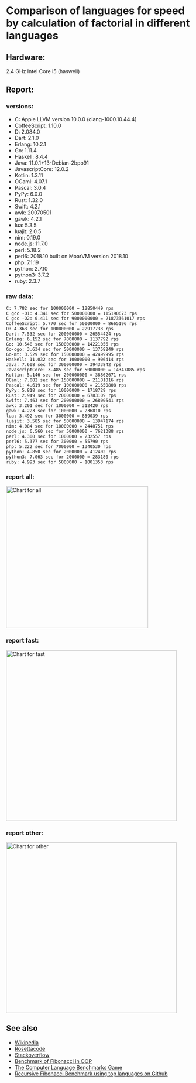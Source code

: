 Comparison of languages for speed by calculation of factorial in different languages
====================================================================================

Hardware:
---------
2.4 GHz Intel Core i5 (haswell)

Report:
-------
### versions:

  * C: Apple LLVM version 10.0.0 (clang-1000.10.44.4)
  * CoffeeScript: 1.10.0
  * D: 2.084.0
  * Dart: 2.1.0
  * Erlang: 10.2.1
  * Go: 1.11.4
  * Haskell: 8.4.4
  * Java: 11.0.1+13-Debian-2bpo91
  * JavascriptCore: 12.0.2
  * Kotlin: 1.3.11
  * OCaml: 4.07.1
  * Pascal: 3.0.4
  * PyPy: 6.0.0
  * Rust: 1.32.0
  * Swift: 4.2.1
  * awk: 20070501
  * gawk: 4.2.1
  * lua: 5.3.5
  * luajit: 2.0.5
  * nim: 0.19.0
  * node.js: 11.7.0
  * perl: 5.18.2
  * perl6: 2018.10 built on MoarVM version 2018.10
  * php: 7.1.19
  * python: 2.7.10
  * python3: 3.7.2
  * ruby: 2.3.7


### raw data:

    C: 7.782 sec for 100000000 = 12850449 rps
    C gcc -O1: 4.341 sec for 500000000 = 115190673 rps
    C gcc -O2: 0.411 sec for 9000000000 = 21873361017 rps
    CoffeeScript: 5.770 sec for 50000000 = 8665196 rps
    D: 4.363 sec for 100000000 = 22917733 rps
    Dart: 7.532 sec for 200000000 = 26554424 rps
    Erlang: 6.152 sec for 7000000 = 1137792 rps
    Go: 10.548 sec for 150000000 = 14221056 rps
    Go-cgo: 3.634 sec for 50000000 = 13758249 rps
    Go-mt: 3.529 sec for 150000000 = 42499995 rps
    Haskell: 11.032 sec for 10000000 = 906414 rps
    Java: 7.608 sec for 300000000 = 39433842 rps
    JavascriptCore: 3.485 sec for 50000000 = 14347885 rps
    Kotlin: 5.146 sec for 200000000 = 38862671 rps
    OCaml: 7.082 sec for 150000000 = 21181016 rps
    Pascal: 4.619 sec for 100000000 = 21650808 rps
    PyPy: 5.818 sec for 10000000 = 1718729 rps
    Rust: 2.949 sec for 20000000 = 6783109 rps
    Swift: 7.463 sec for 200000000 = 26800541 rps
    awk: 3.201 sec for 1000000 = 312420 rps
    gawk: 4.223 sec for 1000000 = 236810 rps
    lua: 3.492 sec for 3000000 = 859039 rps
    luajit: 3.585 sec for 50000000 = 13947174 rps
    nim: 4.084 sec for 10000000 = 2448751 rps
    node.js: 6.560 sec for 50000000 = 7621388 rps
    perl: 4.300 sec for 1000000 = 232557 rps
    perl6: 5.377 sec for 300000 = 55790 rps
    php: 5.222 sec for 7000000 = 1340530 rps
    python: 4.850 sec for 2000000 = 412402 rps
    python3: 7.063 sec for 2000000 = 283180 rps
    ruby: 4.993 sec for 5000000 = 1001353 rps


### report all:

<img alt="Chart for all" width="388" src="https://chart.googleapis.com/chart?cht=bhs&chs=582x515&chd=t%3A115190673%2C42499994%2C39433841%2C38862670%2C26800541%2C26554423%2C22917732%2C21650807%2C21181015%2C14347885%2C14221056%2C13947173%2C13758248%2C12850449%2C8665196%2C7621387%2C6783108%2C2448750%2C1718729%2C1340529%2C1137791%2C1001353%2C906414%2C859038%2C412402%2C312420%2C283179%2C236810%2C232556&chco=4d89f9&chbh=12&chds=0,115190673.278427&chxt=x,y,r&chxl=1%3A%7Cperl%7Cgawk%7Cpython3%7Cawk%7Cpython%7Clua%7CHaskell%7Cruby%7CErlang%7Cphp%7CPyPy%7Cnim%7CRust%7Cnode.js%7CCoffeeScript%7CC%7CGo-cgo%7Cluajit%7CGo%7CJavascriptCore%7COCaml%7CPascal%7CD%7CDart%7CSwift%7CKotlin%7CJava%7CGo-mt%7CC%20gcc%20-O1%7C2%3A%7C232556%20rps%7C236810%20rps%7C283179%20rps%7C312420%20rps%7C412402%20rps%7C859038%20rps%7C906414%20rps%7C1001353%20rps%7C1137791%20rps%7C1340529%20rps%7C1718729%20rps%7C2448750%20rps%7C6783108%20rps%7C7621387%20rps%7C8665196%20rps%7C12850449%20rps%7C13758248%20rps%7C13947173%20rps%7C14221056%20rps%7C14347885%20rps%7C21181015%20rps%7C21650807%20rps%7C22917732%20rps%7C26554423%20rps%7C26800541%20rps%7C38862670%20rps%7C39433841%20rps%7C42499994%20rps%7C115190673%20rps%7C0%3A%7C0%20%25%7C10%20%25%7C20%20%25%7C30%20%25%7C40%20%25%7C50%20%25%7C60%20%25%7C70%20%25%7C80%20%25%7C90%20%25%7C100%20%25">

### report fast:

<img alt="Chart for fast" width="466" src="https://chart.googleapis.com/chart?cht=bhs&chs=700x328&chd=t%3A115190673%2C42499994%2C39433841%2C38862670%2C26800541%2C26554423%2C22917732%2C21650807%2C21181015%2C14347885%2C14221056%2C13947173%2C13758248%2C12850449%2C8665196%2C7621387%2C6783108%2C2448750&chco=4d89f9&chbh=12&chds=0,115190673.278427&chxt=x,y,r&chxl=1%3A%7Cnim%7CRust%7Cnode.js%7CCoffeeScript%7CC%7CGo-cgo%7Cluajit%7CGo%7CJavascriptCore%7COCaml%7CPascal%7CD%7CDart%7CSwift%7CKotlin%7CJava%7CGo-mt%7CC%20gcc%20-O1%7C2%3A%7C2448750%20rps%7C6783108%20rps%7C7621387%20rps%7C8665196%20rps%7C12850449%20rps%7C13758248%20rps%7C13947173%20rps%7C14221056%20rps%7C14347885%20rps%7C21181015%20rps%7C21650807%20rps%7C22917732%20rps%7C26554423%20rps%7C26800541%20rps%7C38862670%20rps%7C39433841%20rps%7C42499994%20rps%7C115190673%20rps%7C0%3A%7C0%20%25%7C10%20%25%7C20%20%25%7C30%20%25%7C40%20%25%7C50%20%25%7C60%20%25%7C70%20%25%7C80%20%25%7C90%20%25%7C100%20%25">

### report other:

<img alt="Chart for other" width="466" src="https://chart.googleapis.com/chart?cht=bhs&chs=700x209&chd=t%3A1718729%2C1340529%2C1137791%2C1001353%2C906414%2C859038%2C412402%2C312420%2C283179%2C236810%2C232556&chco=4d89f9&chbh=12&chds=0,1718729.2382879&chxt=x,y,r&chxl=1%3A%7Cperl%7Cgawk%7Cpython3%7Cawk%7Cpython%7Clua%7CHaskell%7Cruby%7CErlang%7Cphp%7CPyPy%7C2%3A%7C232556%20rps%7C236810%20rps%7C283179%20rps%7C312420%20rps%7C412402%20rps%7C859038%20rps%7C906414%20rps%7C1001353%20rps%7C1137791%20rps%7C1340529%20rps%7C1718729%20rps%7C0%3A%7C0%20%25%7C10%20%25%7C20%20%25%7C30%20%25%7C40%20%25%7C50%20%25%7C60%20%25%7C70%20%25%7C80%20%25%7C90%20%25%7C100%20%25">



See also
--------

  * [Wikipedia](http://en.wikipedia.org/wiki/Factorial)
  * [Rosettacode](http://rosettacode.org/wiki/Factorial)
  * [Stackoverflow](http://stackoverflow.com/questions/23930/factorial-algorithms-in-different-languages)
  * [Benchmark of Fibonacci in OOP](https://github.com/Balancer/benchmarks-fib-obj)
  * [The Computer Language Benchmarks Game](http://benchmarksgame.alioth.debian.org)
  * [Recursive Fibonacci Benchmark using top languages on Github](https://github.com/drujensen/fib)
